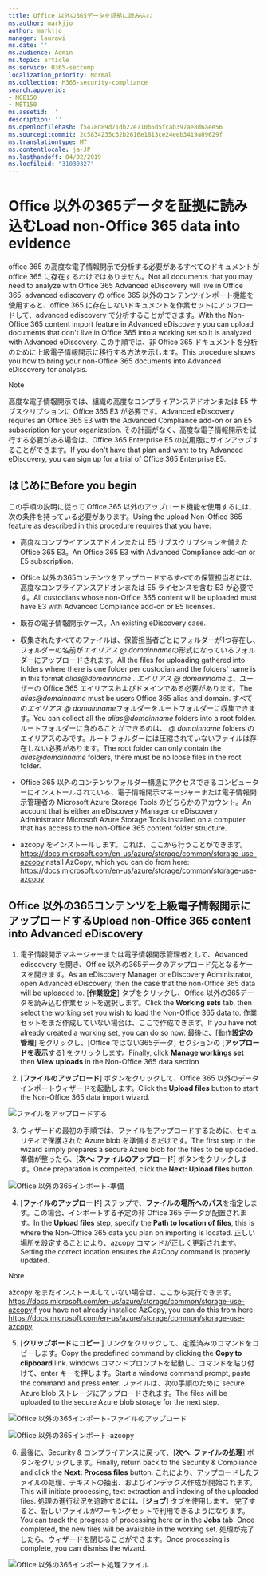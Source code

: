 ```yaml
---
title: Office 以外の365データを証拠に読み込む
ms.author: markjjo
author: markjjo
manager: laurawi
ms.date: ''
ms.audience: Admin
ms.topic: article
ms.service: O365-seccomp
localization_priority: Normal
ms.collection: M365-security-compliance
search.appverid:
- MOE150
- MET150
ms.assetid: ''
description: ''
ms.openlocfilehash: f5478d89d71db22e710b5d5fcab397ae8d6aee56
ms.sourcegitcommit: 2c5834235c32b2616e1813ce24eeb3419a09629f
ms.translationtype: MT
ms.contentlocale: ja-JP
ms.lasthandoff: 04/02/2019
ms.locfileid: "31030327"
---
```

# <a name="load-non-office-365-data-into-evidence"></a><span data-ttu-id="f78e5-102">Office 以外の365データを証拠に読み込む</span><span class="sxs-lookup"><span data-stu-id="f78e5-102">Load non-Office 365 data into evidence</span></span>

<span data-ttu-id="f78e5-103">office 365 の高度な電子情報開示で分析する必要があるすべてのドキュメントが office 365 に存在するわけではありません。</span><span class="sxs-lookup"><span data-stu-id="f78e5-103">Not all documents that you may need to analyze with Office 365 Advanced eDiscovery will live in Office 365.</span></span> <span data-ttu-id="f78e5-104">advanced ediscovery の office 365 以外のコンテンツインポート機能を使用すると、office 365 に存在しないドキュメントを作業セットにアップロードして、advanced ediscovery で分析することができます。</span><span class="sxs-lookup"><span data-stu-id="f78e5-104">With the Non-Office 365 content import feature in Advanced eDiscovery you can upload documents that don't live in Office 365 into a working set so it is analyzed with Advanced eDiscovery.</span></span> <span data-ttu-id="f78e5-105">この手順では、非 Office 365 ドキュメントを分析のために上級電子情報開示に移行する方法を示します。</span><span class="sxs-lookup"><span data-stu-id="f78e5-105">This procedure shows you how to bring your non-Office 365 documents into Advanced eDiscovery for analysis.</span></span>

>[!Note]
><span data-ttu-id="f78e5-106">高度な電子情報開示では、組織の高度なコンプライアンスアドオンまたは E5 サブスクリプションに Office 365 E3 が必要です。</span><span class="sxs-lookup"><span data-stu-id="f78e5-106">Advanced eDiscovery requires an Office 365 E3 with the Advanced Compliance add-on or an E5 subscription for your organization.</span></span> <span data-ttu-id="f78e5-107">その計画がなく、高度な電子情報開示を試行する必要がある場合は、Office 365 Enterprise E5 の試用版にサインアップすることができます。</span><span class="sxs-lookup"><span data-stu-id="f78e5-107">If you don't have that plan and want to try Advanced eDiscovery, you can sign up for a trial of Office 365 Enterprise E5.</span></span>

## <a name="before-you-begin"></a><span data-ttu-id="f78e5-108">はじめに</span><span class="sxs-lookup"><span data-stu-id="f78e5-108">Before you begin</span></span>
<span data-ttu-id="f78e5-109">この手順の説明に従って Office 365 以外のアップロード機能を使用するには、次の条件を持っている必要があります。</span><span class="sxs-lookup"><span data-stu-id="f78e5-109">Using the upload Non-Office 365 feature as described in this procedure requires that you have:</span></span>

- <span data-ttu-id="f78e5-110">高度なコンプライアンスアドオンまたは E5 サブスクリプションを備えた Office 365 E3。</span><span class="sxs-lookup"><span data-stu-id="f78e5-110">An Office 365 E3 with Advanced Compliance add-on or E5 subscription.</span></span>

- <span data-ttu-id="f78e5-111">Office 以外の365コンテンツをアップロードするすべての保管担当者には、高度なコンプライアンスアドオンまたは E5 ライセンスを含む E3 が必要です。</span><span class="sxs-lookup"><span data-stu-id="f78e5-111">All custodians whose non-Office 365 content will be uploaded must have E3 with Advanced Compliance add-on or E5 licenses.</span></span>

- <span data-ttu-id="f78e5-112">既存の電子情報開示ケース。</span><span class="sxs-lookup"><span data-stu-id="f78e5-112">An existing eDiscovery case.</span></span>

- <span data-ttu-id="f78e5-113">収集されたすべてのファイルは、保管担当者ごとにフォルダーが1つ存在し、フォルダーの名前が*エイリアス @ domainname*の形式になっているフォルダーにアップロードされます。</span><span class="sxs-lookup"><span data-stu-id="f78e5-113">All the files for uploading gathered into folders where there is one folder per custodian and the folders' name is in this format *alias@domainname* .</span></span> <span data-ttu-id="f78e5-114">*エイリアス @ domainname*は、ユーザーの Office 365 エイリアスおよびドメインである必要があります。</span><span class="sxs-lookup"><span data-stu-id="f78e5-114">The *alias@domainname* must be users Office 365 alias and domain.</span></span> <span data-ttu-id="f78e5-115">すべての*エイリアス @ domainname*フォルダーをルートフォルダーに収集できます。</span><span class="sxs-lookup"><span data-stu-id="f78e5-115">You can collect all the *alias@domainname* folders into a root folder.</span></span> <span data-ttu-id="f78e5-116">ルートフォルダーに含めることができるのは、 *@ domainname* folders のエイリアスのみです。ルートフォルダーには圧縮されていないファイルは存在しない必要があります。</span><span class="sxs-lookup"><span data-stu-id="f78e5-116">The root folder can only contain the *alias@domainname* folders, there must be no loose files in the root folder.</span></span>

- <span data-ttu-id="f78e5-117">Office 365 以外のコンテンツフォルダー構造にアクセスできるコンピューターにインストールされている、電子情報開示マネージャーまたは電子情報開示管理者の Microsoft Azure Storage Tools のどちらかのアカウント。</span><span class="sxs-lookup"><span data-stu-id="f78e5-117">An account that is either an eDiscovery Manager or eDiscovery Administrator Microsoft Azure Storage Tools installed on a computer that has access to the non-Office 365 content folder structure.</span></span>

- <span data-ttu-id="f78e5-118">azcopy をインストールします。これは、ここから行うことができます。https://docs.microsoft.com/en-us/azure/storage/common/storage-use-azcopy</span><span class="sxs-lookup"><span data-stu-id="f78e5-118">Install AzCopy, which you can do from here: https://docs.microsoft.com/en-us/azure/storage/common/storage-use-azcopy</span></span>

## <a name="upload-non-office-365-content-into-advanced-ediscovery"></a><span data-ttu-id="f78e5-119">Office 以外の365コンテンツを上級電子情報開示にアップロードする</span><span class="sxs-lookup"><span data-stu-id="f78e5-119">Upload non-Office 365 content into Advanced eDiscovery</span></span>

1. <span data-ttu-id="f78e5-120">電子情報開示マネージャーまたは電子情報開示管理者として、Advanced ediscovery を開き、Office 以外の365データのアップロード先となるケースを開きます。</span><span class="sxs-lookup"><span data-stu-id="f78e5-120">As an eDiscovery Manager or eDiscovery Administrator, open Advanced eDiscovery, then the case that the non-Office 365 data will be uploaded to.</span></span>  <span data-ttu-id="f78e5-121">[**作業設定**] タブをクリックし、Office 以外の365データを読み込む作業セットを選択します。</span><span class="sxs-lookup"><span data-stu-id="f78e5-121">Click the **Working sets** tab, then select the working set you wish to load the Non-Office 365 data to.</span></span>  <span data-ttu-id="f78e5-122">作業セットをまだ作成していない場合は、ここで作成できます。</span><span class="sxs-lookup"><span data-stu-id="f78e5-122">If you have not already created a working set, you can do so now.</span></span>  <span data-ttu-id="f78e5-123">最後に、[動作**設定の管理**] をクリックし、[Office ではない365データ] セクションの [**アップロードを表示**する] をクリックします。</span><span class="sxs-lookup"><span data-stu-id="f78e5-123">Finally, click **Manage workings set** then **View uploads** in the Non-Office 365 data section</span></span>

2. <span data-ttu-id="f78e5-124">[**ファイルのアップロード**] ボタンをクリックして、Office 365 以外のデータインポートウィザードを起動します。</span><span class="sxs-lookup"><span data-stu-id="f78e5-124">Click the **Upload files** button to start the Non-Office 365 data import wizard.</span></span>

![ファイルをアップロードする](../media/574f4059-4146-4058-9df3-ec97cf28d7c7.png)

3. <span data-ttu-id="f78e5-126">ウィザードの最初の手順では、ファイルをアップロードするために、セキュリティで保護された Azure blob を準備するだけです。</span><span class="sxs-lookup"><span data-stu-id="f78e5-126">The first step in the wizard simply prepares a secure Azure blob for the files to be uploaded.</span></span>  <span data-ttu-id="f78e5-127">準備が整ったら、[**次へ: ファイルのアップロード**] ボタンをクリックします。</span><span class="sxs-lookup"><span data-stu-id="f78e5-127">Once preparation is compelted, click the **Next: Upload files** button.</span></span>

![Office 以外の365インポート-準備](../media/0670a347-a578-454a-9b3d-e70ef47aec57.png)
 
4. <span data-ttu-id="f78e5-129">[**ファイルのアップロード**] ステップで、**ファイルの場所へのパス**を指定します。この場合、インポートする予定の非 Office 365 データが配置されます。</span><span class="sxs-lookup"><span data-stu-id="f78e5-129">In the **Upload files** step, specify the **Path to location of files**, this is where the Non-Office 365 data you plan on importing is located.</span></span>  <span data-ttu-id="f78e5-130">正しい場所を設定することにより、azcopy コマンドが正しく更新されます。</span><span class="sxs-lookup"><span data-stu-id="f78e5-130">Setting the correct location ensures the AzCopy command is properly updated.</span></span>

> [!NOTE]
> <span data-ttu-id="f78e5-131">azcopy をまだインストールしていない場合は、ここから実行できます。https://docs.microsoft.com/en-us/azure/storage/common/storage-use-azcopy</span><span class="sxs-lookup"><span data-stu-id="f78e5-131">If you have not already installed AzCopy, you can do this from here: https://docs.microsoft.com/en-us/azure/storage/common/storage-use-azcopy</span></span>

5. <span data-ttu-id="f78e5-132">[**クリップボードにコピー** ] リンクをクリックして、定義済みのコマンドをコピーします。</span><span class="sxs-lookup"><span data-stu-id="f78e5-132">Copy the predefined command by clicking the **Copy to clipboard** link.</span></span> <span data-ttu-id="f78e5-133">windows コマンドプロンプトを起動し、コマンドを貼り付けて、enter キーを押します。</span><span class="sxs-lookup"><span data-stu-id="f78e5-133">Start a windows command prompt, paste the command and press enter.</span></span>  <span data-ttu-id="f78e5-134">ファイルは、次の手順のために secure Azure blob ストレージにアップロードされます。</span><span class="sxs-lookup"><span data-stu-id="f78e5-134">The files will be uploaded to the secure Azure blob storage for the next step.</span></span>

![Office 以外の365インポート-ファイルのアップロード](../media/3ea53b5d-7f9b-4dfc-ba63-90a38c14d41a.png)

![Office 以外の365インポート-azcopy](../media/504e2dbe-f36f-4f36-9b08-04aea85d8250.png)

6. <span data-ttu-id="f78e5-137">最後に、Security & コンプライアンスに戻って、[**次へ: ファイルの処理**] ボタンをクリックします。</span><span class="sxs-lookup"><span data-stu-id="f78e5-137">Finally, return back to the Security & Compliance and click the **Next: Process files** button.</span></span>  <span data-ttu-id="f78e5-138">これにより、アップロードしたファイルの処理、テキストの抽出、およびインデックス作成が開始されます。</span><span class="sxs-lookup"><span data-stu-id="f78e5-138">This will initiate processing, text extraction and indexing of the uploaded files.</span></span>  <span data-ttu-id="f78e5-139">処理の進行状況を追跡するには、[**ジョブ**] タブを使用します。 完了すると、新しいファイルがワーキングセットで利用できるようになります。</span><span class="sxs-lookup"><span data-stu-id="f78e5-139">You can track the progress of processing here or in the **Jobs** tab.  Once completed, the new files will be available in the working set.</span></span>  <span data-ttu-id="f78e5-140">処理が完了したら、ウィザードを閉じることができます。</span><span class="sxs-lookup"><span data-stu-id="f78e5-140">Once processing is complete, you can dismiss the wizard.</span></span>

![Office 以外の365インポート処理ファイル](../media/218b1545-416a-4a9f-9b25-3b70e8508f67.png)

